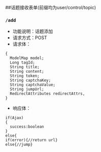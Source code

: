 ##话题接收表单(前缀均为user/control/topic)
### `/add`
+ 功能说明：话题添加
+ 请求方式：POST
+ 请求体：
~~~
{
  ModelMap model;
  Long tagId;
  String title;
  String content;
  String token;
  String captchaKey;
  String captchaValue;
  String jumpUrl;
  RedirectAttributes redirectAttrs,
}
~~~
+ 响应体：
~~~
if(Ajax)
{
  success:boolean
}
else{
if(error){//return url}
else{//jump}
~~~
